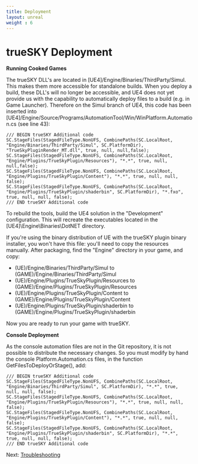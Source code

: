 ```yaml
---
title: Deployment
layout: unreal
weight : 6
---
```


trueSKY Deployment
========

**Running Cooked Games**

The trueSKY DLL's are  located in [UE4]/Engine/Binaries/ThirdParty/Simul. This makes them more accessible for standalone builds. When you deploy a build, these DLL's will no longer be accessible, and UE4 does not yet provide us with the capability to automatically deploy files to a build (e.g. in Game Launcher). Therefore on the Simul branch of UE4, this code has been inserted into [UE4]/Engine/Source/Programs/AutomationTool/Win/WinPlatform.Automation.cs (see line 43):
	
	/// BEGIN trueSKY Additional code
	SC.StageFiles(StagedFileType.NonUFS, CombinePaths(SC.LocalRoot, "Engine/Binaries/ThirdParty/Simul", SC.PlatformDir), "TrueSkyPluginRender_MT.dll", true, null, null,false);
	SC.StageFiles(StagedFileType.NonUFS, CombinePaths(SC.LocalRoot, "Engine/Plugins/TrueSkyPlugin/Resources"), "*.*", true, null, null,false);
	SC.StageFiles(StagedFileType.NonUFS, CombinePaths(SC.LocalRoot, "Engine/Plugins/TrueSkyPlugin/Content"), "*.*", true, null, null, false);
	SC.StageFiles(StagedFileType.NonUFS, CombinePaths(SC.LocalRoot, "Engine/Plugins/TrueSkyPlugin/shaderbin", SC.PlatformDir), "*.fxo", true, null, null, false);
	/// END trueSKY Additional code


To rebuild the tools, build the UE4 solution in the "Development" configuration. This will recreate the executables located in the [UE4]\Engine\Binaries\DotNET directory.

If you're using the binary distribution of UE with the trueSKY plugin binary installer, you won't have this file: you'll need to copy the resources manually. After packaging, find the "Engine" directory in your game, and copy:

* (UE)/Engine/Binaries/ThirdParty/Simul to (GAME)/Engine/Binaries/ThirdParty/Simul
* (UE)/Engine/Plugins/TrueSkyPlugin/Resources to (GAME)/Engine/Plugins/TrueSkyPlugin/Resources
* (UE)/Engine/Plugins/TrueSkyPlugin/Content to (GAME)/Engine/Plugins/TrueSkyPlugin/Content
* (UE)/Engine/Plugins/TrueSkyPlugin/shaderbin to (GAME)/Engine/Plugins/TrueSkyPlugin/shaderbin

Now you are ready to run your game with trueSKY.

**Console Deployment**

As the console automation files are not in the Git repository, it is not possible to distribute the necessary changes. So you must modify by hand the console Platform.Automation.cs files, in the function GetFilesToDeployOrStage(), add:

	/// BEGIN trueSKY Additional code
	SC.StageFiles(StagedFileType.NonUFS, CombinePaths(SC.LocalRoot, "Engine/Binaries/ThirdParty/Simul", SC.PlatformDir), "*.*", true, null, null, false);
	SC.StageFiles(StagedFileType.NonUFS, CombinePaths(SC.LocalRoot, "Engine/Plugins/TrueSkyPlugin/Resources"), "*.*", true, null, null, false);
	SC.StageFiles(StagedFileType.NonUFS, CombinePaths(SC.LocalRoot, "Engine/Plugins/TrueSkyPlugin/Content"), "*.*", true, null, null, false);
	SC.StageFiles(StagedFileType.NonUFS, CombinePaths(SC.LocalRoot, "Engine/Plugins/TrueSkyPlugin/shaderbin", SC.PlatformDir), "*.*", true, null, null, false);
	/// END trueSKY Additional code

		
			
Next: <a href="/unrealengine/Troubleshooting">Troubleshooting</a>